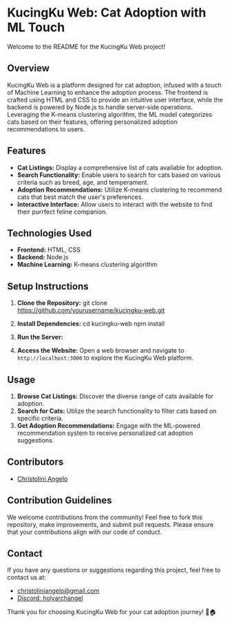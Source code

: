 # KucingKu Web: Cat Adoption with ML Touch

Welcome to the README for the KucingKu Web project!

## Overview
KucingKu Web is a platform designed for cat adoption, infused with a touch of Machine Learning to enhance the adoption process. The frontend is crafted using HTML and CSS to provide an intuitive user interface, while the backend is powered by Node.js to handle server-side operations. Leveraging the K-means clustering algorithm, the ML model categorizes cats based on their features, offering personalized adoption recommendations to users.

## Features
- **Cat Listings:** Display a comprehensive list of cats available for adoption.
- **Search Functionality:** Enable users to search for cats based on various criteria such as breed, age, and temperament.
- **Adoption Recommendations:** Utilize K-means clustering to recommend cats that best match the user's preferences.
- **Interactive Interface:** Allow users to interact with the website to find their purrfect feline companion.

## Technologies Used
- **Frontend:** HTML, CSS
- **Backend:** Node.js
- **Machine Learning:** K-means clustering algorithm

## Setup Instructions
1. **Clone the Repository:** 
git clone https://github.com/yourusername/kucingku-web.git

3. **Install Dependencies:**
cd kucingku-web
npm install

5. **Run the Server:**

4. **Access the Website:** 
Open a web browser and navigate to `http://localhost:3000` to explore the KucingKu Web platform.

## Usage
1. **Browse Cat Listings:** Discover the diverse range of cats available for adoption.
2. **Search for Cats:** Utilize the search functionality to filter cats based on specific criteria.
3. **Get Adoption Recommendations:** Engage with the ML-powered recommendation system to receive personalized cat adoption suggestions.

## Contributors
- [Christolini Angelo](https://github.com/ChristoliniAngelo)

## Contribution Guidelines
We welcome contributions from the community! Feel free to fork this repository, make improvements, and submit pull requests. Please ensure that your contributions align with our code of conduct.

## Contact
If you have any questions or suggestions regarding this project, feel free to contact us at:
- [christoliniangelo@gmail.com](mailto:christoliniangelo@gmail.com)
- [Discord: holyarchangel](https://discord.com/users/526421201342562306)

Thank you for choosing KucingKu Web for your cat adoption journey! 🐾🏠


